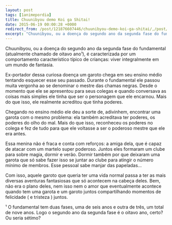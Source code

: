 ```yaml
---
layout: post
tags: [1animepordia]
title: Chuunibyou demo Koi ga Shitai!
date: 2015-06-19 00:00:28 +0000
redirect_from: /post/121876607446/chuunibyou-demo-koi-ga-shitai/,/post/121876607446/
excerpt: "Chuunibyou, ou a doença do segundo ano da segunda fase do fundamental (atualmente chamado de oitavo ano¹), é caracterizada por um comportamento característico típico de crianças: viver integralmente em um mundo de fantasia."
---
```


Chuunibyou, ou a doença do segundo ano da segunda fase do fundamental
(atualmente chamado de oitavo ano¹), é caracterizada por um
comportamento característico típico de crianças: viver integralmente em
um mundo de fantasia.

Ex-portador dessa curiosa doença um garoto chega em seu ensino médio
tentando esquecer esse seu passado. Durante o fundamental ele passou
muita vergonha ao se denominar o mestre das chamas negras. Desde o
momento que ele se apresentou para seus colegas e quando conversava as
coisas mais simples ele tinha que ser o personagem que ele encarnou.
Mais do que isso, ele realmente acreditou que tinha poderes.

Chegando no ensino médio ele deu a sorte de, adivinhem, encontrar uma
garota com o mesmo problema: ela também acreditava ter poderes, os
poderes do olho do mal. Mais do que isso, reconheceu os poderes no
colega e fez de tudo para que ele voltasse a ser o poderoso mestre que
ele era antes.

Essa menina não é fraca e conta com reforços: a amiga dela, que é capaz
de atacar com um martelo super poderoso. Juntos eles formaram um clube
para sobre magia, dormir e verão. Dormir também por que deixaram uma
garota que só sabe fazer isso se juntar ao clube para atingir o número
mínimo de membros. Esse pessoal sabe manjar das papeladas…

Com isso, aquele garoto que queria ter uma vida normal passa a ter as
mais diversas aventuras fantasiosas que só acontecem na cabeça deles.
Bem, não era o plano deles, nem isso nem o amor que eventualmente
acontece quando tem uma garota e um garoto juntos compartilhando
momentos de felicidade ( e tristeza ) juntos.

<!-- more -->

¹ O fundamental tem duas fases, uma de seis anos e outra de três, um
total de nove anos. Logo o segundo ano da segunda fase é o oitavo ano,
certo? Ou seria sétimo?


